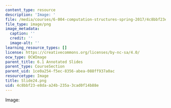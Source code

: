 ```yaml
---
content_type: resource
description: 'Image: '
file: /media/courses/6-004-computation-structures-spring-2017/4c8bbf23e8daa24b235a3cad0f14b88e_Slide24.png
file_type: image/png
image_metadata:
  caption: ''
  credit: ''
  image-alt: ''
learning_resource_types: []
license: https://creativecommons.org/licenses/by-nc-sa/4.0/
ocw_type: OCWImage
parent_title: 6.1 Annotated Slides
parent_type: CourseSection
parent_uid: 1ce0a254-f5ec-8356-abea-088ff937a0ac
resourcetype: Image
title: Slide24.png
uid: 4c8bbf23-e8da-a24b-235a-3cad0f14b88e
---
```

Image: 